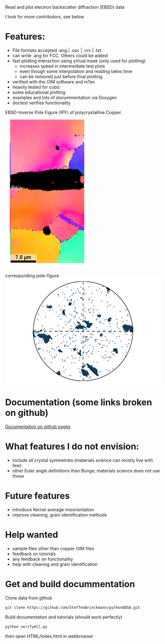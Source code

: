Read and plot electron backscatter diffraction (EBSD) data

I look for more contributors, see below

# Features:
  - File formats accepted .ang | .osc | .crc | .txt
  - can write .ang for FCC. Others could be added
  - fast plotting interaction using virtual mask (only used for plotting)
    - increases speed in intermediate test plots
    - even though some interpolation and reading takes time
    - can be removed just before final plotting
  - verified with the OIM software and mTex
  - heavily tested for cubic
  - some educational plotting
  - examples and lots of docummentation via Doxygen
  - doctest verifies functionality


EBSD-Inverse Pole Figure (IPF) of polycrystalline Copper
![EBSD of polycrystalline Copper](HTMLInput/ebsd_py_ND.png)

corresponding pole-figure
![Pole figure](HTMLInput/ebsd_py_PF100.png)


# Documentation (some links broken on github)
[Documentation on github pages](https://steffenbrinckmann.github.io/pythonEBSD/index.html)

# What features I do not envision:
  - include all crystal symmetries (materials science can mostly live with few)
  - other Euler angle definitions than Bunge; materials science does not use those

# Future features
  - introduce Kernel average misorientation
  - improve cleaning, grain identification methods

# Help wanted
 - sample files other than copper OIM files
 - feedback on tutorials
 - any feedback on functionality
 - help with cleaning and grain identification


# Get and build docummentation
Clone data from github
```bash
git clone https://github.com/SteffenBrinckmann/pythonEBSD.git
```

Build documentation and tutorials (should work perfectly)
```bash
python verifyAll.py
```
then open HTML/index.html in webbrowser
